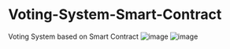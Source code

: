 # Voting-System-Smart-Contract
Voting System based on Smart Contract
![image](https://user-images.githubusercontent.com/50866430/235645806-f8270f9d-1289-49a5-aded-8b6d541b2981.png)
![image](https://user-images.githubusercontent.com/50866430/235645902-82a863d0-8d2d-417f-ab4f-5117dd7a685c.png)
